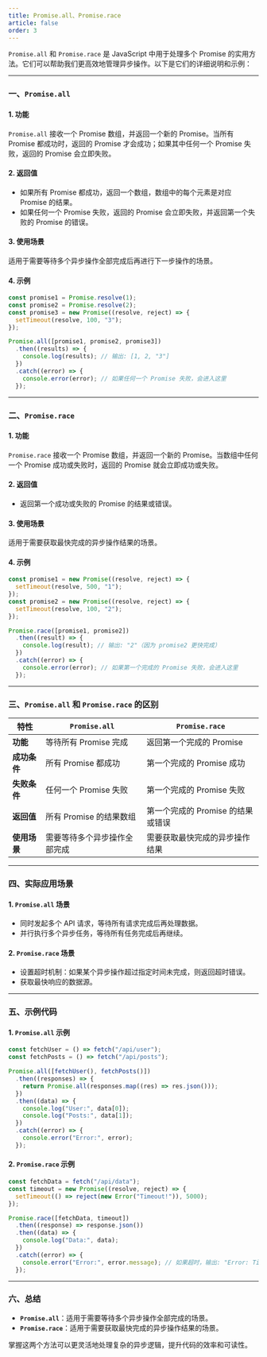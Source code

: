 ```yaml
---
title: Promise.all、Promise.race
article: false
order: 3
---
```

`Promise.all` 和 `Promise.race` 是 JavaScript 中用于处理多个 Promise 的实用方法。它们可以帮助我们更高效地管理异步操作。以下是它们的详细说明和示例：

---

### **一、`Promise.all`**
#### **1. 功能**
`Promise.all` 接收一个 Promise 数组，并返回一个新的 Promise。当所有 Promise 都成功时，返回的 Promise 才会成功；如果其中任何一个 Promise 失败，返回的 Promise 会立即失败。

#### **2. 返回值**
- 如果所有 Promise 都成功，返回一个数组，数组中的每个元素是对应 Promise 的结果。
- 如果任何一个 Promise 失败，返回的 Promise 会立即失败，并返回第一个失败的 Promise 的错误。

#### **3. 使用场景**
适用于需要等待多个异步操作全部完成后再进行下一步操作的场景。

#### **4. 示例**
```javascript
const promise1 = Promise.resolve(1);
const promise2 = Promise.resolve(2);
const promise3 = new Promise((resolve, reject) => {
  setTimeout(resolve, 100, "3");
});

Promise.all([promise1, promise2, promise3])
  .then((results) => {
    console.log(results); // 输出: [1, 2, "3"]
  })
  .catch((error) => {
    console.error(error); // 如果任何一个 Promise 失败，会进入这里
  });
```

---

### **二、`Promise.race`**
#### **1. 功能**
`Promise.race` 接收一个 Promise 数组，并返回一个新的 Promise。当数组中任何一个 Promise 成功或失败时，返回的 Promise 就会立即成功或失败。

#### **2. 返回值**
- 返回第一个成功或失败的 Promise 的结果或错误。

#### **3. 使用场景**
适用于需要获取最快完成的异步操作结果的场景。

#### **4. 示例**
```javascript
const promise1 = new Promise((resolve, reject) => {
  setTimeout(resolve, 500, "1");
});
const promise2 = new Promise((resolve, reject) => {
  setTimeout(resolve, 100, "2");
});

Promise.race([promise1, promise2])
  .then((result) => {
    console.log(result); // 输出: "2"（因为 promise2 更快完成）
  })
  .catch((error) => {
    console.error(error); // 如果第一个完成的 Promise 失败，会进入这里
  });
```

---

### **三、`Promise.all` 和 `Promise.race` 的区别**
| **特性**     | **`Promise.all`**            | **`Promise.race`**                |
| ------------ | ---------------------------- | --------------------------------- |
| **功能**     | 等待所有 Promise 完成        | 返回第一个完成的 Promise          |
| **成功条件** | 所有 Promise 都成功          | 第一个完成的 Promise 成功         |
| **失败条件** | 任何一个 Promise 失败        | 第一个完成的 Promise 失败         |
| **返回值**   | 所有 Promise 的结果数组      | 第一个完成的 Promise 的结果或错误 |
| **使用场景** | 需要等待多个异步操作全部完成 | 需要获取最快完成的异步操作结果    |

---

### **四、实际应用场景**
#### **1. `Promise.all` 场景**
- 同时发起多个 API 请求，等待所有请求完成后再处理数据。
- 并行执行多个异步任务，等待所有任务完成后再继续。

#### **2. `Promise.race` 场景**
- 设置超时机制：如果某个异步操作超过指定时间未完成，则返回超时错误。
- 获取最快响应的数据源。

---

### **五、示例代码**
#### **1. `Promise.all` 示例**
```javascript
const fetchUser = () => fetch("/api/user");
const fetchPosts = () => fetch("/api/posts");

Promise.all([fetchUser(), fetchPosts()])
  .then((responses) => {
    return Promise.all(responses.map((res) => res.json()));
  })
  .then((data) => {
    console.log("User:", data[0]);
    console.log("Posts:", data[1]);
  })
  .catch((error) => {
    console.error("Error:", error);
  });
```

#### **2. `Promise.race` 示例**
```javascript
const fetchData = fetch("/api/data");
const timeout = new Promise((resolve, reject) => {
  setTimeout(() => reject(new Error("Timeout!")), 5000);
});

Promise.race([fetchData, timeout])
  .then((response) => response.json())
  .then((data) => {
    console.log("Data:", data);
  })
  .catch((error) => {
    console.error("Error:", error.message); // 如果超时，输出: "Error: Timeout!"
  });
```

---

### **六、总结**
- **`Promise.all`**：适用于需要等待多个异步操作全部完成的场景。
- **`Promise.race`**：适用于需要获取最快完成的异步操作结果的场景。

掌握这两个方法可以更灵活地处理复杂的异步逻辑，提升代码的效率和可读性。
